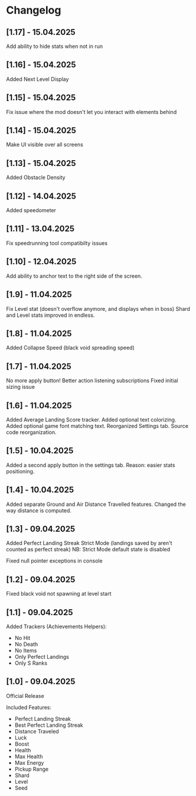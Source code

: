 # Changelog

## [1.17] - 15.04.2025

Add ability to hide stats when not in run

## [1.16] - 15.04.2025

Added Next Level Display

## [1.15] - 15.04.2025

Fix issue where the mod doesn't let you interact with elements behind

## [1.14] - 15.04.2025

Make UI visible over all screens

## [1.13] - 15.04.2025

Added Obstacle Density

## [1.12] - 14.04.2025

Added speedometer

## [1.11] - 13.04.2025

Fix speedrunning tool compatibilty issues

## [1.10] - 12.04.2025

Add ability to anchor text to the right side of the screen.

## [1.9] - 11.04.2025

Fix Level stat (doesn't overflow anymore, and displays when in boss)
Shard and Level stats improved in endless.

## [1.8] - 11.04.2025

Added Collapse Speed (black void spreading speed)

## [1.7] - 11.04.2025

No more apply button!
Better action listening subscriptions
Fixed initial sizing issue

## [1.6] - 11.04.2025

Added Average Landing Score tracker.
Added optional text colorizing.
Added optional game font matching text.
Reorganized Settings tab.
Source code reorganization.

## [1.5] - 10.04.2025

Added a second apply button in the settings tab.
Reason: easier stats positioning.

## [1.4] - 10.04.2025

Added separate Ground and Air Distance Travelled features.
Changed the way distance is computed.

## [1.3] - 09.04.2025

Added Perfect Landing Streak Strict Mode (landings saved by aren't counted as perfect streak)
NB: Strict Mode default state is disabled

Fixed null pointer exceptions in console

## [1.2] - 09.04.2025

Fixed black void not spawning at level start

## [1.1] - 09.04.2025

Added Trackers (Achievements Helpers):
- No Hit
- No Death
- No Items
- Only Perfect Landings
- Only S Ranks

## [1.0] - 09.04.2025

Official Release

Included Features:
- Perfect Landing Streak
- Best Perfect Landing Streak
- Distance Traveled
- Luck
- Boost
- Health
- Max Health
- Max Energy
- Pickup Range
- Shard
- Level
- Seed
